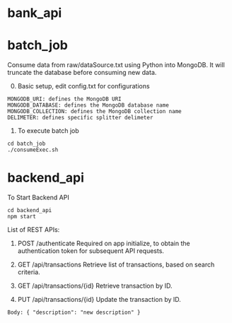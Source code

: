 # bank_api

# batch_job
Consume data from raw/dataSource.txt using Python into MongoDB.
It will truncate the database before consuming new data.

0. Basic setup, edit config.txt for configurations
```
MONGODB_URI: defines the MongoDB URI
MONGODB_DATABASE: defines the MongoDB database name
MONGODB_COLLECTION: defines the MongoDB collection name
DELIMETER: defines specific splitter delimeter
```

1. To execute batch job
```
cd batch_job
./consumeExec.sh
```

# backend_api
To Start Backend API
```
cd backend_api
npm start
```

List of REST APIs:
1. POST /authenticate
Required on app initialize, to obtain the authentication token for subsequent API requests.

2. GET /api/transactions
Retrieve list of transactions, based on search criteria.

3. GET /api/transactions/{id}
Retrieve transaction by ID.

4. PUT /api/transactions/{id}
Update the transaction by ID.
```
Body: { "description": "new description" }
```
